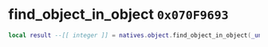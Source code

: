 # find_object_in_object `0x070F9693`

```lua
local result --[[ integer ]] = natives.object.find_object_in_object(_unk0 --[[ integer ]], _unk1 --[[ integer ]])
```